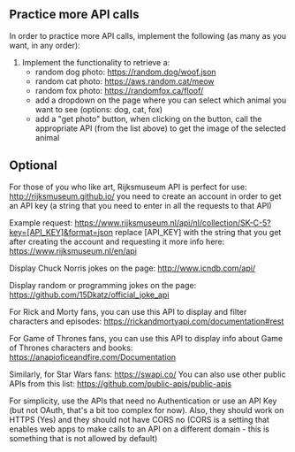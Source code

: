 ## Practice more API calls 

In order to practice more API calls, implement the following (as many as you want, in any order):

1. Implement the functionality to retrieve a:
    - random dog photo: https://random.dog/woof.json
    - random cat photo: https://aws.random.cat/meow
    - random fox photo: https://randomfox.ca/floof/
    - add a dropdown on the page where you can select which animal you want to see (options: dog, cat, fox)
    - add a "get photo" button, when clicking on the button, call the appropriate API (from the list above) to get the image of the selected animal

## Optional 
For those of you who like art, Rijksmuseum API is perfect for use: http://rijksmuseum.github.io/
you need to create an account in order to get an API key (a string that you need to enter in all the requests to that API)

Example request: 
https://www.rijksmuseum.nl/api/nl/collection/SK-C-5?key=[API_KEY]&format=json
replace [API_KEY] with the string that you get after creating the account and requesting it
more info here: https://www.rijksmuseum.nl/en/api

Display Chuck Norris jokes on the page: http://www.icndb.com/api/ 

Display random or programming jokes on the page: https://github.com/15Dkatz/official_joke_api

For Rick and Morty fans, you can use this API to display and filter characters and episodes: https://rickandmortyapi.com/documentation#rest

For Game of Thrones fans, you can use this API to display info about Game of Thrones characters and books: https://anapioficeandfire.com/Documentation

Similarly, for Star Wars fans: https://swapi.co/
You can also use other public APIs from this list: https://github.com/public-apis/public-apis 

For simplicity, use the APIs that need no Authentication or use an API Key (but not OAuth, that's a bit too complex for now). Also, they should work on HTTPS (Yes) and they should not have CORS no (CORS is a setting that enables web apps to make calls to an API on a different domain - this is something that is not allowed by default)